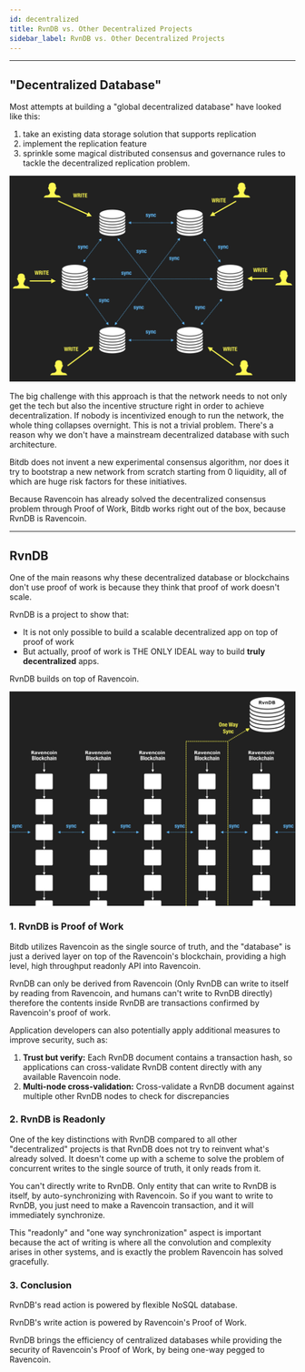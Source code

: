 ```yaml
---
id: decentralized
title: RvnDB vs. Other Decentralized Projects
sidebar_label: RvnDB vs. Other Decentralized Projects
---
```


---

## "Decentralized Database"

Most attempts at building a "global decentralized database" have looked like this:

1. take an existing data storage solution that supports replication
2. implement the replication feature
3. sprinkle some magical distributed consensus and governance rules to tackle the decentralized replication problem.

![concurrent write](assets/concurrentwrite.png)

The big challenge with this approach is that the network needs to not only get the tech but also the incentive structure right in order to achieve decentralization. If nobody is incentivized enough to run the network, the whole thing collapses overnight. This is not a trivial problem. There's a reason why we don't have a mainstream decentralized database with such architecture.

Bitdb does not invent a new experimental consensus algorithm, nor does it try to bootstrap a new network from scratch starting from 0 liquidity, all of which are huge risk factors for these initiatives.

Because Ravencoin has already solved the decentralized consensus problem through Proof of Work, Bitdb works right out of the box, because RvnDB is Ravencoin.

---

## RvnDB

One of the main reasons why these decentralized database or blockchains don't use proof of work is because they think that proof of work doesn't scale.

RvnDB is a project to show that:

- It is not only possible to build a scalable decentralized app on top of proof of work
- But actually, proof of work is THE ONLY IDEAL way to build **truly decentralized** apps.

RvnDB builds on top of Ravencoin.

![one way sync](assets/onewaysync.png)

### 1. RvnDB is Proof of Work

Bitdb utilizes Ravencoin as the single source of truth, and the "database" is just a derived layer on top of the Ravencoin's blockchain, providing a high level, high throughput readonly API into Ravencoin.

RvnDB can only be derived from Ravencoin (Only RvnDB can write to itself by reading from Ravencoin, and humans can't write to RvnDB directly) therefore the contents inside RvnDB are transactions confirmed by Ravencoin's proof of work.

Application developers can also potentially apply additional measures to improve security, such as:

1. **Trust but verify:** Each RvnDB document contains a transaction hash, so applications can cross-validate RvnDB content directly with any available Ravencoin node.
2. **Multi-node cross-validation:** Cross-validate a RvnDB document against multiple other RvnDB nodes to check for discrepancies

### 2. RvnDB is Readonly

One of the key distinctions with RvnDB compared to all other "decentralized" projects is that RvnDB does not try to reinvent what's already solved. It doesn't come up with a scheme to solve the problem of concurrent writes to the single source of truth, it only reads from it.

You can't directly write to RvnDB. Only entity that can write to RvnDB is itself, by auto-synchronizing with Ravencoin. So if you want to write to RvnDB, you just need to make a Ravencoin transaction, and it will immediately synchronize.

This "readonly" and "one way synchronization" aspect is important because the act of writing is where all the convolution and complexity arises in other systems, and is exactly the problem Ravencoin has solved gracefully.

### 3. Conclusion

RvnDB's read action is powered by flexible NoSQL database.

RvnDB's write action is powered by Ravencoin's Proof of Work.

RvnDB brings the efficiency of centralized databases while providing the security of Ravencoin's Proof of Work, by being one-way pegged to Ravencoin.

